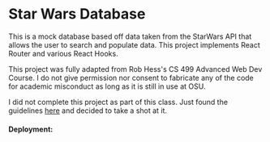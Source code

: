 # Star Wars Database

This is a mock database based off data taken from the StarWars API that allows the user to search and populate data. This project implements React Router and various React Hooks. 

This project was fully adapted from Rob Hess's CS 499 Advanced Web Dev Course. I do not give permission nor consent to fabricate any of the code for academic misconduct as long as it is still in use at OSU. 

I did not complete this project as part of this class. Just found the guidelines <a href="https://github.com/MarkleyO/CS499-Advanced-Web-Development/tree/main/assignment-2-MarkleyO">here</a> and decided to take a shot at it. 

#### Deployment: 
